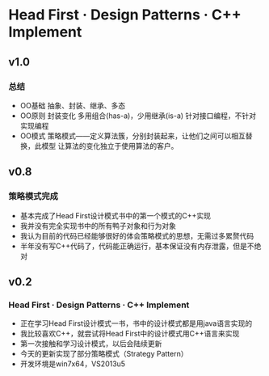 # Head First · Design Patterns · C++ Implement

## v1.0
### 总结
- OO基础
抽象、封装、继承、多态
- OO原则
封装变化
多用组合(has-a)，少用继承(is-a)
针对接口编程，不针对实现编程
- OO模式
策略模式——定义算法簇，分别封装起来，让他们之间可以相互替换，此模型
让算法的变化独立于使用算法的客户。


## v0.8
### 策略模式完成
- 基本完成了Head First设计模式书中的第一个模式的C++实现
- 我并没有完全实现书中的所有鸭子对象和行为对象
- 我认为目前的代码已经能够很好的体会策略模式的思想，无需过多累赘代码
- 半年没有写C++代码了，代码能正确运行，基本保证没有内存泄露，但是不绝对


## v0.2
### Head First · Design Patterns · C++ Implement
- 正在学习Head First设计模式一书，书中的设计模式都是用java语言实现的
- 我比较喜欢C++，就尝试将Head First中的设计模式用C++语言来实现
- 第一次接触和学习设计模式，以后会陆续更新
- 今天的更新实现了部分策略模式（Strategy Pattern）
- 开发环境是win7x64，VS2013u5
